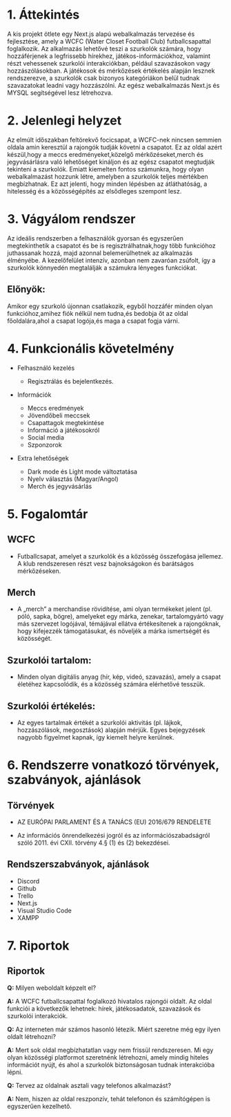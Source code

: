 # 1. Áttekintés
A kis projekt ötlete egy Next.js alapú webalkalmazás tervezése és fejlesztése, amely a WCFC (Water Closet Football Club) futballcsapattal foglalkozik. Az alkalmazás lehetővé teszi a szurkolók számára, hogy hozzáférjenek a legfrissebb hírekhez, játékos-információkhoz, valamint részt vehessenek szurkolói interakciókban, például szavazásokon vagy hozzászólásokban. A játékosok és mérkőzések értékelés alapján lesznek rendszerezve, a szurkolók csak bizonyos kategóriákon belül tudnak szavazatokat leadni vagy hozzászólni.
Az egész webalkalmazás Next.js és MYSQL segítségével lesz létrehozva.

# 2. Jelenlegi helyzet
Az elmúlt időszakban feltörekvő focicsapat, a WCFC-nek nincsen semmien oldala amin keresztül a rajongók tudják követni a csapatot. Ez az oldal azért készül,hogy a meccs eredményeket,közelgő mérkőzéseket,merch és jegyvásárlásra való lehetőséget kináljon és az egész csapatot megtudják tekinteni a szurkolók. Emiatt kiemelten fontos számunkra, hogy olyan webalkalmazást hozzunk létre, amelyben a szurkolók teljes mértékben megbízhatnak. Ez azt jelenti, hogy minden lépésben az átláthatóság, a hitelesség és a közösségépítés az elsődleges szempont lesz.

# 3. Vágyálom rendszer
Az ideális rendszerben a felhasználók gyorsan és egyszerűen megtekinthetik a csapatot és be is regisztrálhatnak,hogy több funkcióhoz juthassanak hozzá, majd azonnal belemerülhetnek az alkalmazás élményébe. A kezelőfelület intenzív, azonban nem zavaróan zsúfolt, így a szurkolók könnyedén megtalálják a számukra lényeges funkciókat.

## Előnyök: 
Amikor egy szurkoló újonnan csatlakozik, egyből hozzáfér minden olyan funkcióhoz,amihez fiók nélkül nem tudna,és bedobja őt az oldal főoldalára,ahol a csapat logója,és maga a csapat fogja várni.

# 4. Funkcionális követelmény
- Felhasználó kezelés
    - Regisztrálás és bejelentkezés.
- Információk
    - Meccs eredmények
    - Jövendőbeli meccsek
    - Csapattagok megtekintése
    - Információ a játékosokról
    - Social media
    - Szponzorok

- Extra lehetőségek
    - Dark mode és Light mode változtatása
    - Nyelv választás (Magyar/Angol)
    - Merch és jegyvásárlás    

# 5. Fogalomtár
## WCFC
- Futballcsapat, amelyet a szurkolók és a közösség összefogása jellemez. A klub rendszeresen részt vesz bajnokságokon és barátságos mérkőzéseken.
## Merch
- A „merch” a merchandise rövidítése, ami olyan termékeket jelent (pl. póló, sapka, bögre), amelyeket egy márka, zenekar, tartalomgyártó vagy más szervezet logójával, témájával ellátva értékesítenek a rajongóknak, hogy kifejezzék támogatásukat, és növeljék a márka ismertségét és közösségét. 
## Szurkolói tartalom:
- Minden olyan digitális anyag (hír, kép, videó, szavazás), amely a csapat életéhez kapcsolódik, és a közösség számára elérhetővé tesszük.
## Szurkolói értékelés:
- Az egyes tartalmak értékét a szurkolói aktivitás (pl. lájkok, hozzászólások, megosztások) alapján mérjük. Egyes bejegyzések nagyobb figyelmet kapnak, így kiemelt helyre kerülnek.

# 6. Rendszerre vonatkozó törvények, szabványok, ajánlások
## Törvények
- AZ EURÓPAI PARLAMENT ÉS A TANÁCS (EU) 2016/679 RENDELETE

- Az információs önrendelkezési jogról és az információszabadságról szóló 2011. évi CXII. törvény 4.§ (1) és (2) bekezdései.

## Rendszerszabványok, ajánlások
- Discord
- Github
- Trello
- Next.js
- Visual Studio Code
- XAMPP


# 7. Riportok

## Riportok
**Q:** Milyen weboldalt képzelt el?

**A:** A WCFC futballcsapattal foglalkozó hivatalos rajongói oldalt. Az oldal funkciói a következők lehetnek: hírek, játékosadatok, szavazások és szurkolói interakciók.

**Q:** Az interneten már számos hasonló létezik. Miért szeretne még egy ilyen oldalt létrehozni? 

**A:** Mert sok oldal megbízhatatlan vagy nem frissül rendszeresen. Mi egy olyan közösségi platformot szeretnénk létrehozni, amely mindig hiteles információt nyújt, és ahol a szurkolók biztonságosan tudnak interakcióba lépni.

**Q:** Tervez az oldalnak asztali vagy telefonos alkalmazást?

**A:** Nem, hiszen az oldal reszponzív, tehát telefonon és számítógépen is egyszerűen kezelhető.